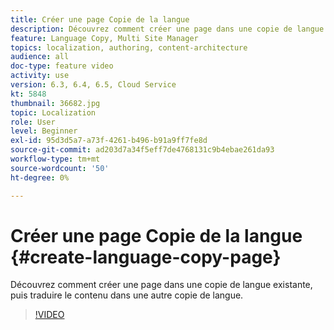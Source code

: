 ```yaml
---
title: Créer une page Copie de la langue
description: Découvrez comment créer une page dans une copie de langue existante, puis traduire le contenu dans une autre copie de langue.
feature: Language Copy, Multi Site Manager
topics: localization, authoring, content-architecture
audience: all
doc-type: feature video
activity: use
version: 6.3, 6.4, 6.5, Cloud Service
kt: 5848
thumbnail: 36682.jpg
topic: Localization
role: User
level: Beginner
exl-id: 95d3d5a7-a73f-4261-b496-b91a9ff7fe8d
source-git-commit: ad203d7a34f5eff7de4768131c9b4ebae261da93
workflow-type: tm+mt
source-wordcount: '50'
ht-degree: 0%

---
```


# Créer une page Copie de la langue {#create-language-copy-page}

Découvrez comment créer une page dans une copie de langue existante, puis traduire le contenu dans une autre copie de langue.

>[!VIDEO](https://video.tv.adobe.com/v/36682?quality=12&learn=on)
